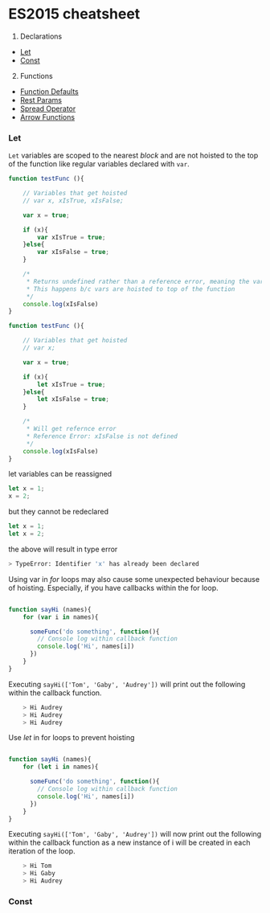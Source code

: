 # ES2015 cheatsheet

1. Declarations
  - [Let](#let)
  - [Const](#const)
2. Functions
  - [Function Defaults](#function-defaults)
  - [Rest Params](#rest-params)
  - [Spread Operator](#spread-operator)
  - [Arrow Functions](#arrow-functions)

### Let
`Let` variables are scoped to the nearest *block* and are not hoisted to the top of the function like regular variables declared with `var`.

```javascript
function testFunc (){	

	// Variables that get hoisted
	// var x, xIsTrue, xIsFalse;

	var x = true;

	if (x){
		var xIsTrue = true;
	}else{
		var xIsFalse = true;
	}

	/*
	 * Returns undefined rather than a reference error, meaning the variable exists
	 * This happens b/c vars are hoisted to top of the function
	 */
	console.log(xIsFalse)
}

```

```javascript
function testFunc (){	

	// Variables that get hoisted
	// var x;

	var x = true;

	if (x){
		let xIsTrue = true;
	}else{
		let xIsFalse = true;
	}

	/*
	 * Will get refernce error
	 * Reference Error: xIsFalse is not defined
	 */
	console.log(xIsFalse)
}

```

let variables can be reassigned

```javascript
let x = 1;
x = 2;
```

but they cannot be redeclared

```javascript
let x = 1;
let x = 2;
```

the above will result in type error

```bash
> TypeError: Identifier 'x' has already been declared
```

Using var in *for* loops may also cause some unexpected behaviour because of hoisting. Especially, if you have callbacks within the for loop.

```javascript

function sayHi (names){
	for (var i in names){

	  someFunc('do something', function(){
	  	// Console log within callback function
	  	console.log('Hi', names[i])
	  })
	}
}

```

Executing `sayHi(['Tom', 'Gaby', 'Audrey'])` will print out the following within the callback function. 

```bash
	> Hi Audrey
	> Hi Audrey
	> Hi Audrey
```

Use *let* in for loops to prevent hoisting

```javascript

function sayHi (names){
	for (let i in names){

	  someFunc('do something', function(){
	  	// Console log within callback function
	  	console.log('Hi', names[i])
	  })
	}
}

```

Executing `sayHi(['Tom', 'Gaby', 'Audrey'])` will now print out the following within the callback function as a new instance of i will be created in each iteration of the loop. 

```bash
	> Hi Tom
	> Hi Gaby
	> Hi Audrey
```


### Const
